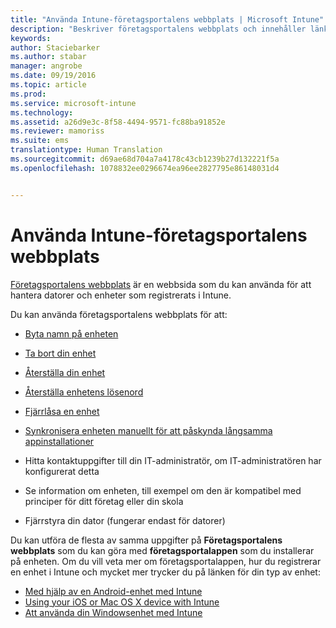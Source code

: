 ```yaml
---
title: "Använda Intune-företagsportalens webbplats | Microsoft Intune"
description: "Beskriver företagsportalens webbplats och innehåller länkar till anvisningar för saker du kan göra på webbplatsen"
keywords: 
author: Staciebarker
ms.author: stabar
manager: angrobe
ms.date: 09/19/2016
ms.topic: article
ms.prod: 
ms.service: microsoft-intune
ms.technology: 
ms.assetid: a26d9e3c-8f58-4494-9571-fc88ba91852e
ms.reviewer: mamoriss
ms.suite: ems
translationtype: Human Translation
ms.sourcegitcommit: d69ae68d704a7a4178c43cb1239b27d132221f5a
ms.openlocfilehash: 1078832ee0296674ea96ee2827795e86148031d4


---
```


# Använda Intune-företagsportalens webbplats
[Företagsportalens webbplats](http://portal.manage.microsoft.com) är en webbsida som du kan använda för att hantera datorer och enheter som registrerats i Intune.

Du kan använda företagsportalens webbplats för att:

-   [Byta namn på enheten](rename-your-device-cpwebsite.md)

-   [Ta bort din enhet](remove-your-device-cpwebsite.md)

-   [Återställa din enhet](reset-your-device-cpwebsite.md)

-   [Återställa enhetens lösenord](reset-your-passcode-cpwebsite.md)

-   [Fjärrlåsa en enhet](remote-lock-your-device-cpwebsite.md)

-   [Synkronisera enheten manuellt för att påskynda långsamma appinstallationer](sync-your-device-manually-cpwebsite.md)

-   Hitta kontaktuppgifter till din IT-administratör, om IT-administratören har konfigurerat detta

-   Se information om enheten, till exempel om den är kompatibel med principer för ditt företag eller din skola

-   Fjärrstyra din dator (fungerar endast för datorer)

Du kan utföra de flesta av samma uppgifter på **Företagsportalens webbplats** som du kan göra med **företagsportalappen** som du installerar på enheten. Om du vill veta mer om företagsportalappen, hur du registrerar en enhet i Intune och mycket mer trycker du på länken för din typ av enhet:

- [Med hjälp av en Android-enhet med Intune](using-your-android-device-with-intune.md)
- [Using your iOS or Mac OS X device with Intune](using-your-ios-or-mac-os-x-device-with-intune.md)
- [Att använda din Windowsenhet med Intune](using-your-windows-device-with-intune.md)



<!--HONumber=Oct16_HO2-->


